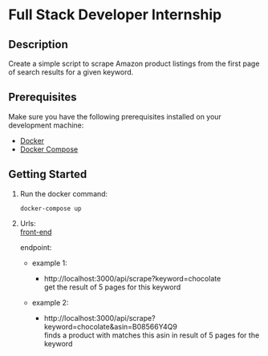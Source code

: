 # Full Stack Developer Internship

## Description

Create a simple script to scrape Amazon product listings from the first page of search results for a given keyword.

## Prerequisites

Make sure you have the following prerequisites installed on your development machine:

- [Docker](https://www.docker.com/get-started)
- [Docker Compose](https://docs.docker.com/compose/install/)

## Getting Started

1. Run the docker command:
    ```docker
    docker-compose up
2. Urls:  
    [front-end](http://localhost:5173)  

    endpoint:
    - example 1:
        - http://localhost:3000/api/scrape?keyword=chocolate  
        get the result of 5 pages for this keyword
    
    - example 2:
        - http://localhost:3000/api/scrape?keyword=chocolate&asin=B08566Y4Q9  
        finds a product with matches this asin in result of 5 pages for the keyword

    
    
